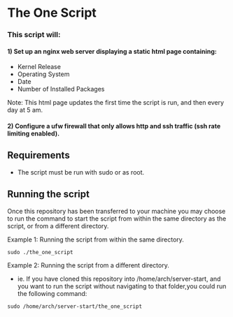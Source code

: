 # The One Script
### This script will: 
#### 1) Set up an nginx web server displaying a static html page containing:

- Kernel Release
- Operating System
- Date
- Number of Installed Packages

Note: This html page updates the first time the script is run, and then every day at 5 am.


#### 2) Configure a ufw firewall that only allows http and ssh traffic (ssh rate limiting enabled).

## Requirements
* The script must be run with sudo or as root.


## Running the script
Once this repository has been transferred to your machine you may choose to run the command to start the script from within the same directory as the script, or from a different directory.

Example 1: Running the script from within the same directory.
```
sudo ./the_one_script
```

Example 2: Running the script from a different directory.
- ie. If you have cloned this repository into /home/arch/server-start, and you want to run the script without navigating to that folder,you could run the following command:
```
sudo /home/arch/server-start/the_one_script
```


